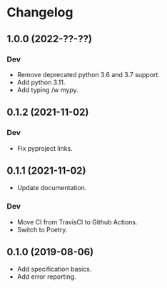 # Changelog

## 1.0.0 (2022-??-??)

### Dev

* Remove deprecated python 3.6 and 3.7 support.
* Add python 3.11.
* Add typing /w mypy.

## 0.1.2 (2021-11-02)

### Dev

* Fix pyproject links.

## 0.1.1 (2021-11-02)

* Update documentation.

### Dev

* Move CI from TravisCI to Github Actions.
* Switch to Poetry.

## 0.1.0 (2019-08-06)

* Add specification basics.
* Add error reporting.

